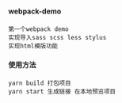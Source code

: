 #### webpack-demo
    第一个webpack demo
    实现导入sass scss less stylus 
    实现html模版功能
#### 使用方法
    yarn build 打包项目
    yarn start 生成链接 在本地预览项目
